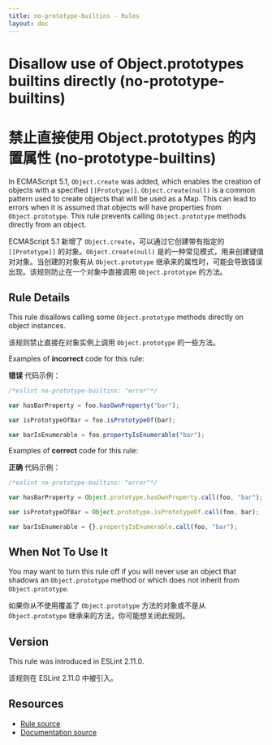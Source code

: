 ```yaml
---
title: no-prototype-builtins - Rules
layout: doc
---
```

<!-- Note: No pull requests accepted for this file. See README.md in the root directory for details. -->

# Disallow use of Object.prototypes builtins directly (no-prototype-builtins)

# 禁止直接使用 Object.prototypes 的内置属性 (no-prototype-builtins)

In ECMAScript 5.1, `Object.create` was added, which enables the creation of objects with a specified `[[Prototype]]`. `Object.create(null)` is a common pattern used to create objects that will be used as a Map. This can lead to errors when it is assumed that objects will have properties from `Object.prototype`. This rule prevents calling `Object.prototype` methods directly from an object.

ECMAScript 5.1 新增了 `Object.create`，可以通过它创建带有指定的 `[[Prototype]]` 的对象。`Object.create(null)` 是的一种常见模式，用来创建键值对对象。当创建的对象有从 `Object.prototype` 继承来的属性时，可能会导致错误出现。该规则防止在一个对象中直接调用 `Object.prototype` 的方法。

## Rule Details

This rule disallows calling some `Object.prototype` methods directly on object instances.

该规则禁止直接在对象实例上调用 `Object.prototype` 的一些方法。

Examples of **incorrect** code for this rule:

**错误** 代码示例：

```js
/*eslint no-prototype-builtins: "error"*/

var hasBarProperty = foo.hasOwnProperty("bar");

var isPrototypeOfBar = foo.isPrototypeOf(bar);

var barIsEnumerable = foo.propertyIsEnumerable("bar");
```

Examples of **correct** code for this rule:

**正确** 代码示例：

```js
/*eslint no-prototype-builtins: "error"*/

var hasBarProperty = Object.prototype.hasOwnProperty.call(foo, "bar");

var isPrototypeOfBar = Object.prototype.isPrototypeOf.call(foo, bar);

var barIsEnumerable = {}.propertyIsEnumerable.call(foo, "bar");
```

## When Not To Use It

You may want to turn this rule off if you will never use an object that shadows an `Object.prototype` method or which does not inherit from `Object.prototype`.

如果你从不使用覆盖了 `Object.prototype` 方法的对象或不是从 `Object.prototype` 继承来的方法，你可能想关闭此规则。

## Version

This rule was introduced in ESLint 2.11.0.

该规则在 ESLint 2.11.0 中被引入。

## Resources

* [Rule source](https://github.com/eslint/eslint/tree/master/lib/rules/no-prototype-builtins.js)
* [Documentation source](https://github.com/eslint/eslint/tree/master/docs/rules/no-prototype-builtins.md)
